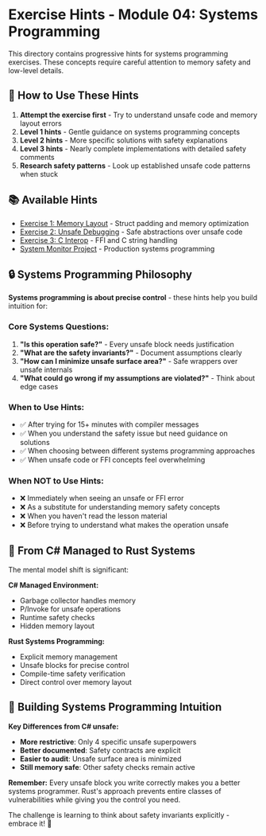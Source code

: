 # Exercise Hints - Module 04: Systems Programming

This directory contains progressive hints for systems programming exercises. These concepts require careful attention to memory safety and low-level details.

## 🎯 How to Use These Hints

1. **Attempt the exercise first** - Try to understand unsafe code and memory layout errors
2. **Level 1 hints** - Gentle guidance on systems programming concepts
3. **Level 2 hints** - More specific solutions with safety explanations
4. **Level 3 hints** - Nearly complete implementations with detailed safety comments
5. **Research safety patterns** - Look up established unsafe code patterns when stuck

## 📚 Available Hints

- [Exercise 1: Memory Layout](ex01-level1.md) - Struct padding and memory optimization
- [Exercise 2: Unsafe Debugging](ex02-level1.md) - Safe abstractions over unsafe code
- [Exercise 3: C Interop](ex03-level1.md) - FFI and C string handling
- [System Monitor Project](system-monitor-level1.md) - Production systems programming

## 🔒 Systems Programming Philosophy

**Systems programming is about precise control** - these hints help you build intuition for:

### Core Systems Questions:
1. **"Is this operation safe?"** - Every unsafe block needs justification
2. **"What are the safety invariants?"** - Document assumptions clearly
3. **"How can I minimize unsafe surface area?"** - Safe wrappers over unsafe internals
4. **"What could go wrong if my assumptions are violated?"** - Think about edge cases

### When to Use Hints:
- ✅ After trying for 15+ minutes with compiler messages
- ✅ When you understand the safety issue but need guidance on solutions
- ✅ When choosing between different systems programming approaches
- ✅ When unsafe code or FFI concepts feel overwhelming

### When NOT to Use Hints:
- ❌ Immediately when seeing an unsafe or FFI error
- ❌ As a substitute for understanding memory safety concepts
- ❌ When you haven't read the lesson material
- ❌ Before trying to understand what makes the operation unsafe

## 🔄 From C# Managed to Rust Systems

The mental model shift is significant:

**C# Managed Environment:**
- Garbage collector handles memory
- P/Invoke for unsafe operations
- Runtime safety checks
- Hidden memory layout

**Rust Systems Programming:**
- Explicit memory management
- Unsafe blocks for precise control
- Compile-time safety verification
- Direct control over memory layout

## 🚀 Building Systems Programming Intuition

**Key Differences from C# unsafe:**
- **More restrictive**: Only 4 specific unsafe superpowers
- **Better documented**: Safety contracts are explicit
- **Easier to audit**: Unsafe surface area is minimized
- **Still memory safe**: Other safety checks remain active

**Remember:** Every unsafe block you write correctly makes you a better systems programmer. Rust's approach prevents entire classes of vulnerabilities while giving you the control you need.

The challenge is learning to think about safety invariants explicitly - embrace it! 🦀
